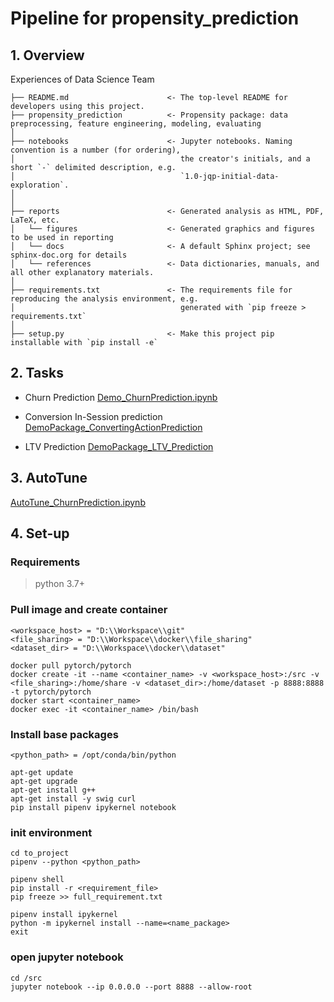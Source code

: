 # Pipeline for propensity_prediction

## 1. Overview
Experiences of Data Science Team

```
├── README.md                      <- The top-level README for developers using this project.
├── propensity_prediction          <- Propensity package: data preprocessing, feature engineering, modeling, evaluating
│
├── notebooks                      <- Jupyter notebooks. Naming convention is a number (for ordering),
│                                     the creator's initials, and a short `-` delimited description, e.g.
│                                     `1.0-jqp-initial-data-exploration`.
│
│
├── reports                        <- Generated analysis as HTML, PDF, LaTeX, etc.
│   └── figures                    <- Generated graphics and figures to be used in reporting
│   └── docs                       <- A default Sphinx project; see sphinx-doc.org for details
│   └── references                 <- Data dictionaries, manuals, and all other explanatory materials.
│
├── requirements.txt               <- The requirements file for reproducing the analysis environment, e.g.
│                                     generated with `pip freeze > requirements.txt`
│
├── setup.py                       <- Make this project pip installable with `pip install -e`
```

## 2. Tasks

- Churn Prediction
[Demo_ChurnPrediction.ipynb](notebooks/Demo_ChurnPrediction_NKI.ipynb)

- Conversion In-Session prediction
[DemoPackage_ConvertingActionPrediction](notebooks/Demo_Conversion_InSession_Prediction.ipynb)

- LTV Prediction
[DemoPackage_LTV_Prediction](notebooks/Demo_LTV_Prediction.ipynb)

## 3. AutoTune

[AutoTune_ChurnPrediction.ipynb](notebooks/AutoTune_ChurnPrediction_pipeline.ipynb)

## 4. Set-up

### Requirements
> python 3.7+


### Pull image and create container

	<workspace_host> = "D:\\Workspace\\git"
	<file_sharing> = "D:\\Workspace\\docker\\file_sharing"
	<dataset_dir> = "D:\\Workspace\\docker\\dataset"
		
	docker pull pytorch/pytorch
	docker create -it --name <container_name> -v <workspace_host>:/src -v <file_sharing>:/home/share -v <dataset_dir>:/home/dataset -p 8888:8888 -t pytorch/pytorch
	docker start <container_name>
	docker exec -it <container_name> /bin/bash

### Install base packages
	
	<python_path> = /opt/conda/bin/python

	apt-get update
	apt-get upgrade
	apt-get install g++
	apt-get install -y swig curl
	pip install pipenv ipykernel notebook

### init environment

	cd to_project
	pipenv --python <python_path>

	pipenv shell
	pip install -r <requirement_file>
	pip freeze >> full_requirement.txt

	pipenv install ipykernel
	python -m ipykernel install --name=<name_package>
	exit

### open jupyter notebook 

	cd /src
	jupyter notebook --ip 0.0.0.0 --port 8888 --allow-root


